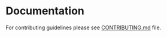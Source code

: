# Documentation

For contributing guidelines please see [CONTRIBUTING.md](../CONTRIBUTING.md) file.
